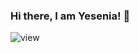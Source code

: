 ### Hi there, I am Yesenia! 👋

![view](https://i.redd.it/3arwdddun2h21.jpg)

<!--
**ylopez25/ylopez25** is a ✨ _special_ ✨ repository because its `README.md` (this file) appears on your GitHub profile.

Here are some ideas to get you started:

- 🔭 I’m currently working on building my coding skills using javascript.
- 🌱 I’m currently learning fundamentals of coding .
- 👯 I’m looking to collaborate on building a ios app.
- 🤔 I’m looking for help with decreasing my line of code.
- 💬 Ask me about Forensic Pyschology.
- 📫 How to reach me: yesenialopezrodriiguez@pursuit.org
- 😄 Pronouns: She/her
- ⚡ Fun fact: If I'm not coding, I am freelancing or at the gym.
-->
